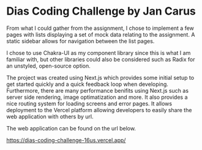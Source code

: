 # Dias Coding Challenge by Jan Carus

From what I could gather from the assignment, I chose to implement a few pages with lists displaying a set of mock data relating to the assignment. A static sidebar allows for navigation between the list pages. 

I chose to use Chakra-UI as my component library since this is what I am familiar with, but other libraries could also be considered such as Radix for an unstyled, open-source option.

The project was created using Next.js which provides some initial setup to get started quickly and a quick feedback loop when developing. Furthermore, there are many performance benifits using Next.js such as server side rendering, image optimatization and more. It also provides a nice routing system for loading screens and error pages. It allows deployment to the Vercel platform allowing developers to easily share the web application with others by url.

The web application can be found on the url below.

https://dias-coding-challenge-16us.vercel.app/
